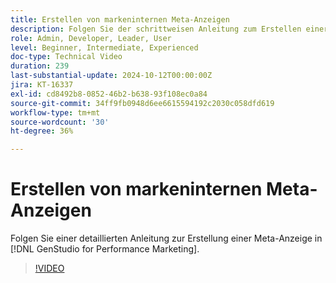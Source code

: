 ```yaml
---
title: Erstellen von markeninternen Meta-Anzeigen
description: Folgen Sie der schrittweisen Anleitung zum Erstellen einer Meta-Anzeige in  [!DNL GenStudio for Performance Marketing].
role: Admin, Developer, Leader, User
level: Beginner, Intermediate, Experienced
doc-type: Technical Video
duration: 239
last-substantial-update: 2024-10-12T00:00:00Z
jira: KT-16337
exl-id: cd8492b8-0852-46b2-b638-93f108ec0a84
source-git-commit: 34ff9fb0948d6ee6615594192c2030c058dfd619
workflow-type: tm+mt
source-wordcount: '30'
ht-degree: 36%

---
```


# Erstellen von markeninternen Meta-Anzeigen

Folgen Sie einer detaillierten Anleitung zur Erstellung einer Meta-Anzeige in [!DNL GenStudio for Performance Marketing].

>[!VIDEO](https://video.tv.adobe.com/v/3435057/?learn=on)

